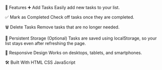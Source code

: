 🚀 Features
➕ Add Tasks
Easily add new tasks to your list.

✅ Mark as Completed
Check off tasks once they are completed.

🗑️ Delete Tasks
Remove tasks that are no longer needed.

🔄 Persistent Storage (Optional)
Tasks are saved using localStorage, so your list stays even after refreshing the page.

🎨 Responsive Design
Works on desktops, tablets, and smartphones.

🛠️ Built With
HTML
CSS
JavaScript 
